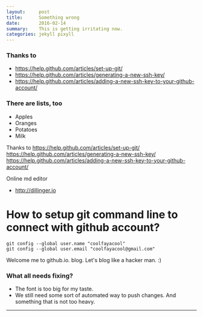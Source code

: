 ```yaml
---
layout:     post
title:      Something wrong
date:       2016-02-14 
summary:    This is getting irritating now. 
categories: jekyll pixyll
---
```


### Thanks to

  * https://help.github.com/articles/set-up-git/
  * https://help.github.com/articles/generating-a-new-ssh-key/
  * https://help.github.com/articles/adding-a-new-ssh-key-to-your-github-account/

### There are lists, too

  * Apples
  * Oranges
  * Potatoes
  * Milk


Thanks to 
    https://help.github.com/articles/set-up-git/
    https://help.github.com/articles/generating-a-new-ssh-key/
    https://help.github.com/articles/adding-a-new-ssh-key-to-your-github-account/


Online md editor 
* http://dillinger.io


# How to setup git command line to connect with github account? 

```
git config --global user.name "coolfayacool"
git config --global user.email "coolfayacool@gmail.com"
```

Welcome me to github.io. blog. Let's blog like a hacker man. :) 

### What all needs fixing? 

  * The font is too big for my taste. 
  * We still need some sort of automated way to push changes. And something that is not too heavy. 






---

[^1]: Important information that may distract from the main text can go in footnotes.
